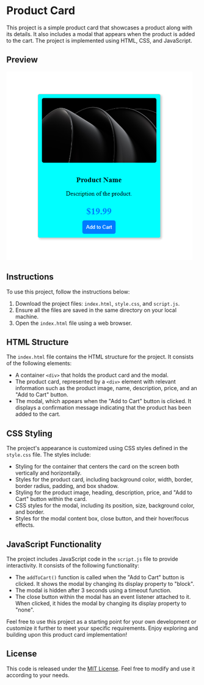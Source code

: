# Product Card

This project is a simple product card that showcases a product along with its details. It also includes a modal that appears when the product is added to the cart. The project is implemented using HTML, CSS, and JavaScript.

## Preview

![Preview](preview.png)

## Instructions

To use this project, follow the instructions below:

1. Download the project files: `index.html`, `style.css`, and `script.js`.
2. Ensure all the files are saved in the same directory on your local machine.
3. Open the `index.html` file using a web browser.

## HTML Structure

The `index.html` file contains the HTML structure for the project. It consists of the following elements:

- A container `<div>` that holds the product card and the modal.
- The product card, represented by a `<div>` element with relevant information such as the product image, name, description, price, and an "Add to Cart" button.
- The modal, which appears when the "Add to Cart" button is clicked. It displays a confirmation message indicating that the product has been added to the cart.

## CSS Styling

The project's appearance is customized using CSS styles defined in the `style.css` file. The styles include:

- Styling for the container that centers the card on the screen both vertically and horizontally.
- Styles for the product card, including background color, width, border, border radius, padding, and box shadow.
- Styling for the product image, heading, description, price, and "Add to Cart" button within the card.
- CSS styles for the modal, including its position, size, background color, and border.
- Styles for the modal content box, close button, and their hover/focus effects.

## JavaScript Functionality

The project includes JavaScript code in the `script.js` file to provide interactivity. It consists of the following functionality:

- The `addToCart()` function is called when the "Add to Cart" button is clicked. It shows the modal by changing its display property to "block".
- The modal is hidden after 3 seconds using a timeout function.
- The close button within the modal has an event listener attached to it. When clicked, it hides the modal by changing its display property to "none".

Feel free to use this project as a starting point for your own development or customize it further to meet your specific requirements. Enjoy exploring and building upon this product card implementation!


## License

This code is released under the [MIT License](LICENSE). Feel free to modify and use it according to your needs.